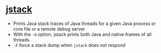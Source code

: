 # [jstack](https://docs.oracle.com/javase/7/docs/technotes/tools/share/jstack.html)

* Prints Java stack traces of Java threads for a given Java process or core file or a remote debug server
* With the `-m` option, jstack prints both Java and native frames of all threads
* `-F` force a stack dump when `jstack` does not respond
